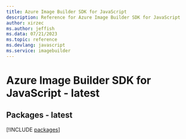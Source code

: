 ```yaml
---
title: Azure Image Builder SDK for JavaScript
description: Reference for Azure Image Builder SDK for JavaScript
author: xirzec
ms.author: jeffish
ms.data: 07/21/2023
ms.topic: reference
ms.devlang: javascript
ms.service: imagebuilder
---
```

# Azure Image Builder SDK for JavaScript - latest
## Packages - latest
[!INCLUDE [packages](image-builder-index.md)]